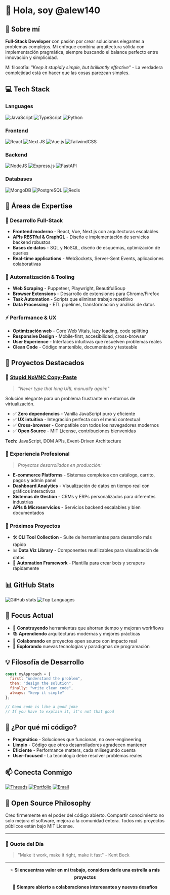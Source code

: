 # 👋 Hola, soy @alew140

## 🚀 Sobre mí
**Full-Stack Developer** con pasión por crear soluciones elegantes a problemas complejos. Mi enfoque combina arquitectura sólida con implementación pragmática, siempre buscando el balance perfecto entre innovación y simplicidad.

Mi filosofía: *"Keep it stupidly simple, but brilliantly effective"* - La verdadera complejidad está en hacer que las cosas parezcan simples.

## 💻 Tech Stack

### Languages
![JavaScript](https://img.shields.io/badge/javascript-%23323330.svg?style=for-the-badge&logo=javascript&logoColor=%23F7DF1E)
![TypeScript](https://img.shields.io/badge/typescript-%23007ACC.svg?style=for-the-badge&logo=typescript&logoColor=white)
![Python](https://img.shields.io/badge/python-3670A0?style=for-the-badge&logo=python&logoColor=ffdd54)

### Frontend
![React](https://img.shields.io/badge/react-%2320232a.svg?style=for-the-badge&logo=react&logoColor=%2361DAFB)
![Next JS](https://img.shields.io/badge/Next-black?style=for-the-badge&logo=next.js&logoColor=white)
![Vue.js](https://img.shields.io/badge/vuejs-%2335495e.svg?style=for-the-badge&logo=vuedotjs&logoColor=%234FC08D)
![TailwindCSS](https://img.shields.io/badge/tailwindcss-%2338B2AC.svg?style=for-the-badge&logo=tailwind-css&logoColor=white)

### Backend
![NodeJS](https://img.shields.io/badge/node.js-6DA55F?style=for-the-badge&logo=node.js&logoColor=white)
![Express.js](https://img.shields.io/badge/express.js-%23404d59.svg?style=for-the-badge&logo=express&logoColor=%2361DAFB)
![FastAPI](https://img.shields.io/badge/FastAPI-005571?style=for-the-badge&logo=fastapi)

### Databases
![MongoDB](https://img.shields.io/badge/MongoDB-%234ea94b.svg?style=for-the-badge&logo=mongodb&logoColor=white)
![PostgreSQL](https://img.shields.io/badge/postgres-%23316192.svg?style=for-the-badge&logo=postgresql&logoColor=white)
![Redis](https://img.shields.io/badge/redis-%23DD0031.svg?style=for-the-badge&logo=redis&logoColor=white)

## 🔧 Áreas de Expertise

### 🎯 Desarrollo Full-Stack
- **Frontend moderno** - React, Vue, Next.js con arquitecturas escalables
- **APIs RESTful & GraphQL** - Diseño e implementación de servicios backend robustos
- **Bases de datos** - SQL y NoSQL, diseño de esquemas, optimización de queries
- **Real-time applications** - WebSockets, Server-Sent Events, aplicaciones colaborativas

### 🤖 Automatización & Tooling
- **Web Scraping** - Puppeteer, Playwright, BeautifulSoup
- **Browser Extensions** - Desarrollo de extensiones para Chrome/Firefox
- **Task Automation** - Scripts que eliminan trabajo repetitivo
- **Data Processing** - ETL pipelines, transformación y análisis de datos

### ⚡ Performance & UX
- **Optimización web** - Core Web Vitals, lazy loading, code splitting
- **Responsive Design** - Mobile-first, accesibilidad, cross-browser
- **User Experience** - Interfaces intuitivas que resuelven problemas reales
- **Clean Code** - Código mantenible, documentado y testeable

## 📂 Proyectos Destacados

### 🔗 [Stupid NoVNC Copy-Paste](https://github.com/alew140/stupid-NoVNC-copy-paste)
> *"Never type that long URL manually again!"*

Solución elegante para un problema frustrante en entornos de virtualización.
- ✅ **Zero dependencies** - Vanilla JavaScript puro y eficiente
- ✅ **UX intuitiva** - Integración perfecta con el menú contextual
- ✅ **Cross-browser** - Compatible con todos los navegadores modernos
- ✅ **Open Source** - MIT License, contribuciones bienvenidas

**Tech:** JavaScript, DOM APIs, Event-Driven Architecture

### 💼 Experiencia Profesional
> *Proyectos desarrollados en producción:*

- **E-commerce Platforms** - Sistemas completos con catálogo, carrito, pagos y admin panel
- **Dashboard Analytics** - Visualización de datos en tiempo real con gráficos interactivos
- **Sistemas de Gestión** - CRMs y ERPs personalizados para diferentes industrias
- **APIs & Microservicios** - Servicios backend escalables y bien documentados

### 🚀 Próximos Proyectos
- 🛠️ **CLI Tool Collection** - Suite de herramientas para desarrollo más rápido
- 📊 **Data Viz Library** - Componentes reutilizables para visualización de datos
- 🤖 **Automation Framework** - Plantilla para crear bots y scrapers rápidamente

## 📊 GitHub Stats
![GitHub stats](https://github-readme-stats.vercel.app/api?username=alew140&show_icons=true&theme=dark)
![Top Languages](https://github-readme-stats.vercel.app/api/top-langs/?username=alew140&layout=compact&theme=dark)

## 🎯 Focus Actual
- 🔨 **Construyendo** herramientas que ahorran tiempo y mejoran workflows
- 📚 **Aprendiendo** arquitecturas modernas y mejores prácticas
- 🤝 **Colaborando** en proyectos open source con impacto real
- 🚀 **Explorando** nuevas tecnologías y paradigmas de programación

## 💡 Filosofía de Desarrollo
```javascript
const myApproach = {
  first: "understand the problem",
  then: "design the solution", 
  finally: "write clean code",
  always: "keep it simple"
};

// Good code is like a good joke
// If you have to explain it, it's not that good
```

## 🌟 ¿Por qué mi código?
- **Pragmático** - Soluciones que funcionan, no over-engineering
- **Limpio** - Código que otros desarrolladores agradecen mantener
- **Eficiente** - Performance matters, cada milisegundo cuenta
- **User-focused** - La tecnología debe resolver problemas reales

## 📫 Conecta Conmigo
[![Threads](https://img.shields.io/badge/Threads-000000?style=for-the-badge&logo=Threads&logoColor=white)](https://www.threads.net/@soy_alew)
[![Portfolio](https://img.shields.io/badge/Portfolio-%23000000.svg?style=for-the-badge&logo=firefox&logoColor=#FF7139)](https://alew140.dev/)
[![Email](https://img.shields.io/badge/Email-D14836?style=for-the-badge&logo=gmail&logoColor=white)](mailto:alew140@gmail.com)

## 🤝 Open Source Philosophy
Creo firmemente en el poder del código abierto. Compartir conocimiento no solo mejora el software, mejora a la comunidad entera. Todos mis proyectos públicos están bajo MIT License.

---

### 💭 Quote del Día
> "Make it work, make it right, make it fast" - Kent Beck

---

<div align="center">
  
⭐ **Si encuentras valor en mi trabajo, considera darle una estrella a mis proyectos**

🚀 **Siempre abierto a colaboraciones interesantes y nuevos desafíos**

</div>

